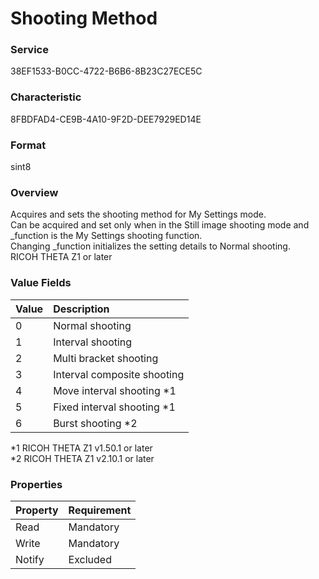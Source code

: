 # Shooting Method

### Service

38EF1533-B0CC-4722-B6B6-8B23C27ECE5C

### Characteristic

8FBDFAD4-CE9B-4A10-9F2D-DEE7929ED14E

### Format

sint8

### Overview

Acquires and sets the shooting method for My Settings mode.  
Can be acquired and set only when in the Still image shooting mode and \_function is the My Settings shooting function.  
Changing \_function initializes the setting details to Normal shooting.  
RICOH THETA Z1 or later

### Value Fields

| Value | Description |
|:--|:--|
| 0 | Normal shooting |
| 1 | Interval shooting |
| 2 | Multi bracket shooting |
| 3 | Interval composite shooting |
| 4 | Move interval shooting \*1 |
| 5 | Fixed interval shooting \*1 |
| 6 | Burst shooting \*2 |

\*1 RICOH THETA Z1 v1.50.1 or later  
\*2 RICOH THETA Z1 v2.10.1 or later  

### Properties

| Property | Requirement |
|:--|:--|
| Read | Mandatory |
| Write | Mandatory |
| Notify | Excluded |
